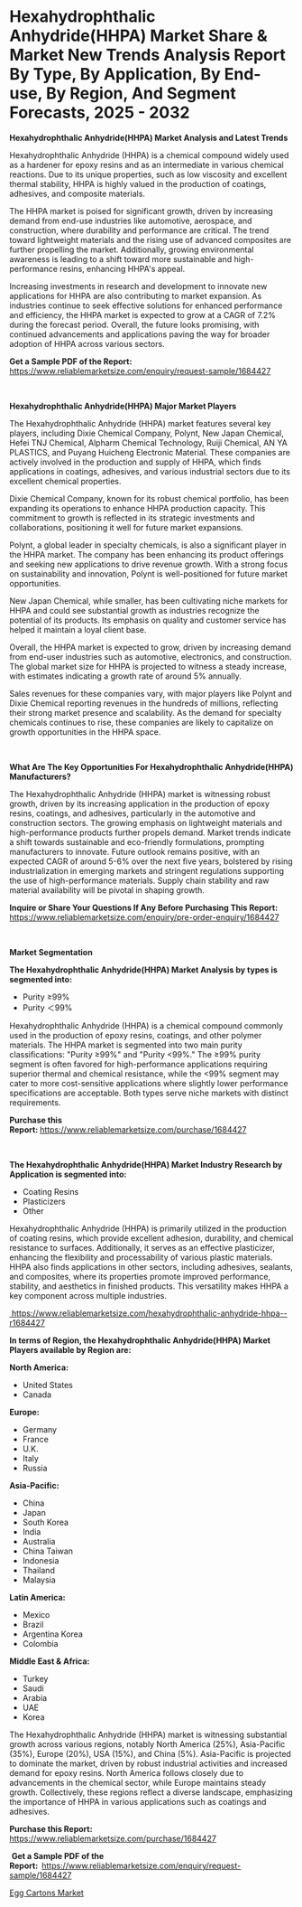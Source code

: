 <p><h1>Hexahydrophthalic Anhydride(HHPA) Market Share & Market New Trends Analysis Report By Type, By Application, By End-use, By Region, And Segment Forecasts, 2025 - 2032</h1></p><p><strong>Hexahydrophthalic Anhydride(HHPA) Market Analysis and Latest Trends</strong></p>
<p><p>Hexahydrophthalic Anhydride (HHPA) is a chemical compound widely used as a hardener for epoxy resins and as an intermediate in various chemical reactions. Due to its unique properties, such as low viscosity and excellent thermal stability, HHPA is highly valued in the production of coatings, adhesives, and composite materials.</p><p>The HHPA market is poised for significant growth, driven by increasing demand from end-use industries like automotive, aerospace, and construction, where durability and performance are critical. The trend toward lightweight materials and the rising use of advanced composites are further propelling the market. Additionally, growing environmental awareness is leading to a shift toward more sustainable and high-performance resins, enhancing HHPA's appeal.</p><p>Increasing investments in research and development to innovate new applications for HHPA are also contributing to market expansion. As industries continue to seek effective solutions for enhanced performance and efficiency, the HHPA market is expected to grow at a CAGR of 7.2% during the forecast period. Overall, the future looks promising, with continued advancements and applications paving the way for broader adoption of HHPA across various sectors.</p></p>
<p><strong>Get a Sample PDF of the Report:&nbsp;</strong> <a href="https://www.reliablemarketsize.com/enquiry/request-sample/1684427?utm_campaign=3205&utm_medium=2&utm_source=Github&utm_content=ia&utm_term=26032025&utm_id=hexahydrophthalic-anhydridehhpa">https://www.reliablemarketsize.com/enquiry/request-sample/1684427</a></p>
<p>&nbsp;</p>
<p><strong>Hexahydrophthalic Anhydride(HHPA) Major Market Players</strong></p>
<p><p>The Hexahydrophthalic Anhydride (HHPA) market features several key players, including Dixie Chemical Company, Polynt, New Japan Chemical, Hefei TNJ Chemical, Alpharm Chemical Technology, Ruiji Chemical, AN YA PLASTICS, and Puyang Huicheng Electronic Material. These companies are actively involved in the production and supply of HHPA, which finds applications in coatings, adhesives, and various industrial sectors due to its excellent chemical properties.</p><p>Dixie Chemical Company, known for its robust chemical portfolio, has been expanding its operations to enhance HHPA production capacity. This commitment to growth is reflected in its strategic investments and collaborations, positioning it well for future market expansions.</p><p>Polynt, a global leader in specialty chemicals, is also a significant player in the HHPA market. The company has been enhancing its product offerings and seeking new applications to drive revenue growth. With a strong focus on sustainability and innovation, Polynt is well-positioned for future market opportunities.</p><p>New Japan Chemical, while smaller, has been cultivating niche markets for HHPA and could see substantial growth as industries recognize the potential of its products. Its emphasis on quality and customer service has helped it maintain a loyal client base.</p><p>Overall, the HHPA market is expected to grow, driven by increasing demand from end-user industries such as automotive, electronics, and construction. The global market size for HHPA is projected to witness a steady increase, with estimates indicating a growth rate of around 5% annually.</p><p>Sales revenues for these companies vary, with major players like Polynt and Dixie Chemical reporting revenues in the hundreds of millions, reflecting their strong market presence and scalability. As the demand for specialty chemicals continues to rise, these companies are likely to capitalize on growth opportunities in the HHPA space.</p></p>
<p>&nbsp;</p>
<p><strong>What Are The Key Opportunities For Hexahydrophthalic Anhydride(HHPA) Manufacturers?</strong></p>
<p><p>The Hexahydrophthalic Anhydride (HHPA) market is witnessing robust growth, driven by its increasing application in the production of epoxy resins, coatings, and adhesives, particularly in the automotive and construction sectors. The growing emphasis on lightweight materials and high-performance products further propels demand. Market trends indicate a shift towards sustainable and eco-friendly formulations, prompting manufacturers to innovate. Future outlook remains positive, with an expected CAGR of around 5-6% over the next five years, bolstered by rising industrialization in emerging markets and stringent regulations supporting the use of high-performance materials. Supply chain stability and raw material availability will be pivotal in shaping growth.</p></p>
<p><strong>Inquire or Share Your Questions If Any Before Purchasing This Report:</strong> <a href="https://www.reliablemarketsize.com/enquiry/pre-order-enquiry/1684427?utm_campaign=3205&utm_medium=2&utm_source=Github&utm_content=ia&utm_term=26032025&utm_id=hexahydrophthalic-anhydridehhpa">https://www.reliablemarketsize.com/enquiry/pre-order-enquiry/1684427</a></p>
<p>&nbsp;</p>
<p><strong>Market Segmentation</strong></p>
<p><strong>The Hexahydrophthalic Anhydride(HHPA) Market Analysis by types is segmented into:</strong></p>
<p><ul><li>Purity ≥99%</li><li>Purity ＜99%</li></ul></p>
<p><p>Hexahydrophthalic Anhydride (HHPA) is a chemical compound commonly used in the production of epoxy resins, coatings, and other polymer materials. The HHPA market is segmented into two main purity classifications: "Purity ≥99%" and "Purity <99%." The ≥99% purity segment is often favored for high-performance applications requiring superior thermal and chemical resistance, while the <99% segment may cater to more cost-sensitive applications where slightly lower performance specifications are acceptable. Both types serve niche markets with distinct requirements.</p></p>
<p><strong>Purchase this Report:&nbsp;</strong><a href="https://www.reliablemarketsize.com/purchase/1684427?utm_campaign=3205&utm_medium=2&utm_source=Github&utm_content=ia&utm_term=26032025&utm_id=hexahydrophthalic-anhydridehhpa">https://www.reliablemarketsize.com/purchase/1684427</a></p>
<p>&nbsp;</p>
<p><strong>The Hexahydrophthalic Anhydride(HHPA) Market Industry Research by Application is segmented into:</strong></p>
<p><ul><li>Coating Resins</li><li>Plasticizers</li><li>Other</li></ul></p>
<p><p>Hexahydrophthalic Anhydride (HHPA) is primarily utilized in the production of coating resins, which provide excellent adhesion, durability, and chemical resistance to surfaces. Additionally, it serves as an effective plasticizer, enhancing the flexibility and processability of various plastic materials. HHPA also finds applications in other sectors, including adhesives, sealants, and composites, where its properties promote improved performance, stability, and aesthetics in finished products. This versatility makes HHPA a key component across multiple industries.</p></p>
<p><a href="https://www.reliablemarketsize.com/hexahydrophthalic-anhydride-hhpa--r1684427?utm_campaign=3205&utm_medium=2&utm_source=Github&utm_content=ia&utm_term=26032025&utm_id=hexahydrophthalic-anhydridehhpa">&nbsp;https://www.reliablemarketsize.com/hexahydrophthalic-anhydride-hhpa--r1684427</a></p>
<p><strong>In terms of Region, the Hexahydrophthalic Anhydride(HHPA) Market Players available by Region are:</strong></p>
<p>
    <p> <strong> North America: </strong>
        <ul>
            <li>United States</li>
            <li>Canada</li>
        </ul>
        </p> 
    <p> <strong> Europe: </strong>
        <ul>
            <li>Germany</li>
            <li>France</li>
            <li>U.K.</li>
            <li>Italy</li>
            <li>Russia</li>
        </ul>
        </p> 
    <p> <strong> Asia-Pacific: </strong>
        <ul>
            <li>China</li>
            <li>Japan</li>
            <li>South Korea</li>
            <li>India</li>
            <li>Australia</li>
            <li>China Taiwan</li>
            <li>Indonesia</li>
            <li>Thailand</li>
            <li>Malaysia</li>
        </ul>
        </p> 
    <p> <strong> Latin America: </strong>
        <ul>
            <li>Mexico</li>
            <li>Brazil</li>
            <li>Argentina Korea</li>
            <li>Colombia</li>
        </ul>
        </p> 
    <p> <strong> Middle East & Africa: </strong>
        <ul>
            <li>Turkey</li>
            <li>Saudi</li>
            <li>Arabia</li>
            <li>UAE</li>
            <li>Korea</li>
        </ul>
    </p>
    </p>
<p><p>The Hexahydrophthalic Anhydride (HHPA) market is witnessing substantial growth across various regions, notably North America (25%), Asia-Pacific (35%), Europe (20%), USA (15%), and China (5%). Asia-Pacific is projected to dominate the market, driven by robust industrial activities and increased demand for epoxy resins. North America follows closely due to advancements in the chemical sector, while Europe maintains steady growth. Collectively, these regions reflect a diverse landscape, emphasizing the importance of HHPA in various applications such as coatings and adhesives.</p></p>
<p><strong>Purchase this Report: </strong><a href="https://www.reliablemarketsize.com/purchase/1684427?utm_campaign=3205&utm_medium=2&utm_source=Github&utm_content=ia&utm_term=26032025&utm_id=hexahydrophthalic-anhydridehhpa">https://www.reliablemarketsize.com/purchase/1684427</a></p>
<p>&nbsp;<strong>Get a Sample PDF of the Report:&nbsp;&nbsp;</strong><a href="https://www.reliablemarketsize.com/enquiry/request-sample/1684427?utm_campaign=3205&utm_medium=2&utm_source=Github&utm_content=ia&utm_term=26032025&utm_id=hexahydrophthalic-anhydridehhpa">https://www.reliablemarketsize.com/enquiry/request-sample/1684427</a></p>
<p><strong></strong></p>
<p><p><a href="https://github.com/shrebasokib/Market-Research-Report-List-1/blob/main/egg-cartons-market.md?utm_campaign=3205&utm_medium=2&utm_source=Github&utm_content=ia&utm_term=26032025&utm_id=hexahydrophthalic-anhydridehhpa">Egg Cartons Market</a></p></p>